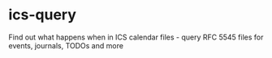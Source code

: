 # ics-query
Find out what happens when in ICS calendar files - query RFC 5545 files for events, journals, TODOs and more

